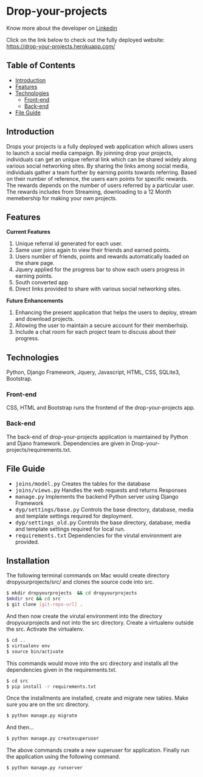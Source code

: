 # Drop-your-projects

Know more about the developer on <a href="https://www.linkedin.com/in/bharathi-ranganathan">Linkedin</a>

Click on the link below to check out the fully deployed website: https://drop-your-projects.herokuapp.com/

## Table of Contents
- [Introduction](#introduction)
- [Features](#features)
- [Technologies](#technologies)
	- [Front-end](#front-end)
	- [Back-end](#back-end)
- [File Guide](#file-guide)

## Introduction
Drops your projects is a fully deployed web application which allows users to launch a social media campaign. By joinning drop your projects, individuals can get an unique referral link which can be shared widely along various social networking sites. By sharing the links among social media, individuals gather a team further by earning points towards referring. Based on their number of reference, the users earn points for specific rewards. The rewards depends on the number of users referred by a particular user. The rewards includes from Streaming, downloading to a 12 Month memebership for making your own projects. 


## Features

**Current Features**

1. Unique referral id generated for each user. 
2. Same user joins again to view their friends and earned points. 
3. Users number of friends, points and rewards automatically loaded on the share page. 
4. Jquery applied for the progress bar to show each users progress in earning points. 
5. South converted app
6. Direct links provided to share with various social networking sites.

**Future Enhancements**

1. Enhancing the present application that helps the users to deploy, stream and download projects. 
2. Allowing the user to maintain a secure account for their memberhsip.
3. Include a chat room for each project team to discuss about their progress.

## Technologies
Python, Django Framework, Jquery, Javascript, HTML, CSS, SQLite3, Bootstrap.

### Front-end
CSS, HTML and Bootstrap runs the frontend of the drop-your-projects app. 

### Back-end
The back-end of drop-your-projects application is maintained by Python and Djano framework. 
Dependencies are given in Drop-your-projects/requirements.txt.

## File Guide
* <kbd>joins/model.py</kbd>  Creates the tables for the database
* <kbd>joins/views.py</kbd>  Handles the web requests and returns Responses
* <kbd>manage.py</kbd>  Implements the backend Python server using Django Framework
* <kbd>dyp/settings/base.py</kbd> Controls the base directory, database, media and template settings required for deployment.
* <kbd>dyp/settings_old.py</kbd>  Controls the base directory, database, media and template settings required for local run.
* <kbd>requirements.txt</kbd>  Dependencies for the virutal environment are provided.

## Installation

The following terminal commands on Mac would create directory dropyourprojects/src/ and clones the source code into src.
```sh
$ mkdir dropyourprojects  && cd dropyourprojects
$mkdir src && cd src
$ git clone [git-repo-url] .
```
And then now create the virutal environment into the directory dropyourprojects and not into the src directory. Create a virtualenv outside the src. Activate the virtualenv.

```sh
$ cd ..
$ virtualenv env 
$ source bin/activate
```

This commands would move into the src directory and installs all the dependencies given in the requirements.txt.
```sh
$ cd src
$ pip install -r requirements.txt
```

Once the installments are installed, create and migrate new tables. Make sure you are on the src directory.
```sh
$ python manage.py migrate
```
And then...
```sh
$ python manage.py createsuperuser
```
The above commands create a new superuser for application. Finally run the application using the following command.

```sh
$ python manage.py runserver
```
